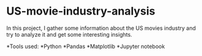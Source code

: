 # US-movie-industry-analysis
In this project, I gather some information about the US movies industry and try to analyze it and get some interesting insights.

*Tools used:
*Python
*Pandas
*Matplotlib
*Jupyter notebook
